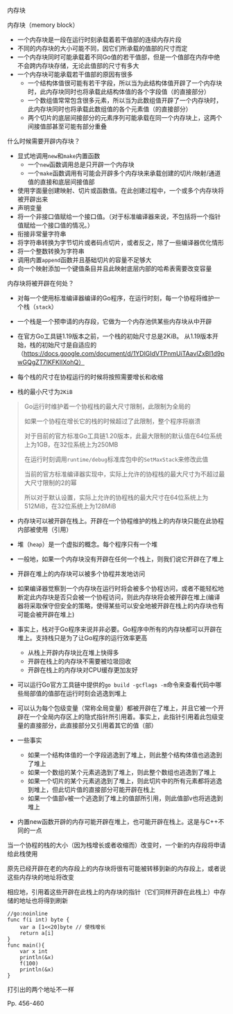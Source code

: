 内存块

内存块（memory block）

-   一个内存块是一段在运行时刻承载着若干值部的连续内存片段
-   不同的内存块的大小可能不同，因它们所承载的值部的尺寸而定
-   一个内存块同时可能承载着不同Go值的若干值部，但是一个值部在内存中绝不会跨内存块存储，无论此值部的尺寸有多大
-   一个内存块可能承载若干值部的原因有很多
    -   一个结构体值很可能有若干字段，所以当为此结构体值开辟了一个内存块时，此内存块同时也将承载此结构体值的各个字段值（的直接部分）
    -   一个数组值常常包含很多元素，所以当为此数组值开辟了一个内存块时，此内存块同时也将承载此数组值的各个元素值（的直接部分）
    -   两个切片的底层间接部分的元素序列可能承载在同一个内存块上，这两个间接值部甚至可能有部分重叠



什么时候需要开辟内存块？

-   显式地调用`new`和`make`内置函数
    -   一个`new`函数调用总是只开辟一个内存块
    -   一个`make`函数调用有可能会开辟多个内存块来承载创建的切片/映射/通道值的直接和底层间接值部
-   使用字面量创建映射、切片或函数值。在此创建过程中，一个或多个内存块将被开辟出来
-   声明变量
-   将一个非接口值赋给一个接口值。（对于标准编译器来说，不包括将一个指针值赋给一个接口值的情况。）
-   衔接非常量字符串
-   将字符串转换为字节切片或者码点切片，或者反之，除了一些编译器优化情形
-   将一个整数转换为字符串
-   调用内置`append`函数并且基础切片的容量不足够大
-   向一个映射添加一个键值条目并且此映射底层内部的哈希表需要改变容量



内存块将被开辟在何处？

-   对每一个使用标准编译器编译的Go程序，在运行时刻，每一个协程将维护一个栈（`stack`）

-   一个栈是一个预申请的内存段，它做为一个内存池供某些内存块从中开辟

-   在官方Go工具链1.19版本之前，一个栈的初始尺寸总是2KiB。 从1.19版本开始，栈的初始尺寸是自适应的
    （https://docs.google.com/document/d/1YDlGIdVTPnmUiTAavlZxBI1d9pwGQgZT7IKFKlIXohQ）

-   每个栈的尺寸在协程运行的时候将按照需要增长和收缩

-   栈的最小尺寸为`2KiB`

    

>   Go运行时维护着一个协程栈的最大尺寸限制，此限制为全局的
>
>   如果一个协程在增长它的栈的时候超过了此限制，整个程序将崩溃
>
>   对于目前的官方标准Go工具链1.20版本，此最大限制的默认值在64位系统上为1GB，在32位系统上为250MB
>
>   在运行时刻调用`runtime/debug`标准库包中的`SetMaxStack`来修改此值
>
>   当前的官方标准编译器实现中，实际上允许的协程栈的最大尺寸为不超过最大尺寸限制的2的幂
>
>   所以对于默认设置，实际上允许的协程栈的最大尺寸在64位系统上为512MiB，在32位系统上为128MiB

-   内存块可以被开辟在栈上。开辟在一个协程维护的栈上的内存块只能在此协程内部被使用（引用）



-   堆（`heap`）是一个虚拟的概念。每个程序只有一个堆
-   一般地，如果一个内存块没有开辟在任何一个栈上，则我们说它开辟在了堆上
-   开辟在堆上的内存块可以被多个协程并发地访问
-   如果编译器觉察到一个内存块在运行时将会被多个协程访问，或者不能轻松地断定此内存块是否只会被一个协程访问，则此内存块将会被开辟在堆上(编译器将采取保守但安全的策略，使得某些可以安全地被开辟在栈上的内存块也有可能会被开辟在堆上)
-   事实上，栈对于Go程序来说并非必要。Go程序中所有的内存块都可以开辟在堆上。支持栈只是为了让Go程序的运行效率更高
    -   从栈上开辟内存块比在堆上快得多
    -   开辟在栈上的内存块不需要被垃圾回收
    -   开辟在栈上的内存块对CPU缓存更加友好
-   可以运行Go官方工具链中提供的`go build -gcflags -m`命令来查看代码中哪些局部值的值部在运行时刻会逃逸到堆上
-   可以认为每个包级变量（常称全局变量）都被开辟在了堆上，并且它被一个开辟在一个全局内存区上的隐式指针所引用着。事实上，此指针引用着此包级变量的直接部分，此直接部分又引用着其它的值（部）
-   一些事实
    -   如果一个结构体值的一个字段逃逸到了堆上，则此整个结构体值也逃逸到了堆上
    -   如果一个数组的某个元素逃逸到了堆上，则此整个数组也逃逸到了堆上
    -   如果一个切片的某个元素逃逸到了堆上，则此切片中的所有元素都将逃逸到堆上，但此切片值的直接部分可能开辟在栈上
    -   如果一个值部v被一个逃逸到了堆上的值部所引用，则此值部v也将逃逸到堆上
-   内置new函数开辟的内存可能开辟在堆上，也可能开辟在栈上。这是与C++不同的一点



当一个协程的栈的大小（因为栈增长或者收缩而）改变时，一个新的内存段将申请给此栈使用

原先已经开辟在老的内存段上的内存块将很有可能被转移到新的内存段上，或者说这些内存块的地址将改变

相应地，引用着这些开辟在此栈上的内存块的指针（它们同样开辟在此栈上）中存储的地址也将得到刷新

```
//go:noinline
func f(i int) byte {
	var a [1<<20]byte // 使栈增长
	return a[i]
}
func main(){
	var x int
	println(&x)
	f(100)
	println(&x)
}
```

打引出的两个地址不一样



Pp. 456-460